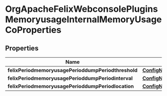 
# OrgApacheFelixWebconsolePluginsMemoryusageInternalMemoryUsageCoProperties

## Properties
Name | Type | Description | Notes
------------ | ------------- | ------------- | -------------
**felixPeriodmemoryusagePerioddumpPeriodthreshold** | [**ConfigNodePropertyInteger**](ConfigNodePropertyInteger.md) |  |  [optional]
**felixPeriodmemoryusagePerioddumpPeriodinterval** | [**ConfigNodePropertyInteger**](ConfigNodePropertyInteger.md) |  |  [optional]
**felixPeriodmemoryusagePerioddumpPeriodlocation** | [**ConfigNodePropertyString**](ConfigNodePropertyString.md) |  |  [optional]



